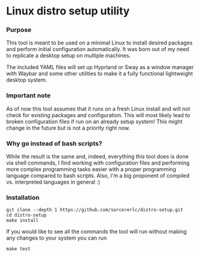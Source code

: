 # Linux distro setup utility

### Purpose

This tool is meant to be used on a minimal Linux to install desired packages and perform initial configuration automatically. It was born out of my need to replicate a desktop setup on multiple machines.

The included YAML files will set up Hyprland or Sway as a window manager with Waybar and some other utilities to make it a fully functional lightweight desktop system.

### Important note

As of now this tool assumes that it runs on a fresh Linux install and will not check for existing packages and configuration. This will most likely lead to broken configuration files if run on an already setup system! This might change in the future but is not a priority right now.

### Why go instead of bash scripts?

While the result is the same and, indeed, everything this tool does is done via shell commands, I find working with configuration files and performing more complex programming tasks easier with a proper programming language compared to bash scripts. Also, I'm a big proponent of compiled vs. interpreted languages in general :)

### Installation

```
git clone --depth 1 https://github.com/sorcererlc/distro-setup.git
cd distro-setup
make install
```

If you would like to see all the commands the tool will run without making any changes to your system you can run
```
make test
```
